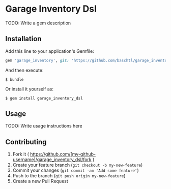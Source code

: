 # Garage Inventory Dsl

TODO: Write a gem description

## Installation

Add this line to your application's Gemfile:

```ruby
gem 'garage_inventory', git: 'https://github.com/baschtl/garage_inventory.git'
```

And then execute:

    $ bundle

Or install it yourself as:

    $ gem install garage_inventory_dsl

## Usage

TODO: Write usage instructions here

## Contributing

1. Fork it ( https://github.com/[my-github-username]/garage_inventory_dsl/fork )
2. Create your feature branch (`git checkout -b my-new-feature`)
3. Commit your changes (`git commit -am 'Add some feature'`)
4. Push to the branch (`git push origin my-new-feature`)
5. Create a new Pull Request
